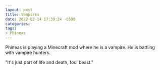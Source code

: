 ```yaml
---
layout: post
title: Vampires
date: 2022-02-14 17:39:24 -0500
categories:
tags:
- Phineas
---
```


Phineas is playing a Minecraft mod where he is a vampire. He is battling with vampire hunters.

"It's just part of life and death, foul beast."

